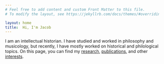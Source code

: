 ```yaml
---
# Feel free to add content and custom Front Matter to this file.
# To modify the layout, see https://jekyllrb.com/docs/themes/#overriding-theme-defaults

layout: home
title:  Hi, I'm Jacob
---
```


I am an intellectual historian. I have studied and worked in philosophy and musicology, but recently, I have mostly worked on historical and philological topics. On this page, you can find my [research](/research), [publications](/publications), and other [interests](/interests).
